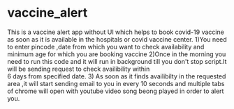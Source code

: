 # vaccine_alert
This is a vaccine alert app without UI which helps to book covid-19 vaccine as soon as it is available in the hospitals or covid vaccine center.
   1)You need to enter pincode ,date from which you want to check availability and minimum age for which you are booking vaccine
   2)Once in the morning you need to run this code and it will run in background till you don't stop script.It will be sending request to check availibility within  
   6 days from specified date.
   3) As soon as it finds availibilty in the requested area ,it will start sending email to you in every 10 seconds and multiple tabs of chrome will open with youtube       video song beong played in order to alert you. 
